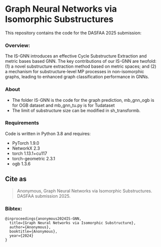 # Graph Neural Networks via Isomorphic Substructures
This repository contains the code for the DASFAA 2025 submission:


### Overview:
The IS-GNN introduces an effective Cycle Substructure Extraction and metric bases based GNN. The key contributions of our IS-GNN are twofold: (1) a novel substructure extraction method based on metric spaces; and (2) a mechanism for substructure-level MP processes in non-isomorphic graphs, leading to enhanced graph classification performance in GNNs.

### About
* The folder IS-GNN is the code for the graph prediction, mb_gnn_ogb is for OGB dataset and mb_gnn_tu.py is for Tudataset
* The limit of substructure size can be modified in sh_transformb.

### Requirements
Code is written in Python 3.8 and requires:
* PyTorch   1.9.0
* NetworkX  2.3
* torch  1.13.1+cu117
* torch-geometric   2.3.1
* ogb     1.3.6

## Cite as
> Anonymous, Graph Neural Networks via Isomorphic Substructures. DASFAA submission 2025.

### Bibtex:
```
@inproceedings{anonymous2024IS-GNN,
  title={Graph Neural Networks via Isomorphic Substructure},
  author={Anonymous},
  booktitle={Anonymous},
  year={2024}
}
